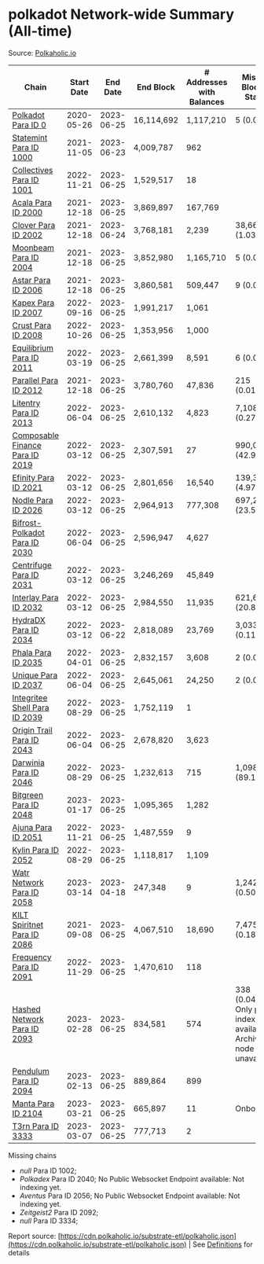 # polkadot Network-wide Summary (All-time)

Source: [Polkaholic.io](https://polkaholic.io)


| Chain            | Start Date | End Date | End Block | # Addresses with Balances | Missing Blocks / Status |
| ---------------- | ---------- | ---------| --------- | ------------------------- | ----------------------- |
| [Polkadot Para ID 0](/polkadot/0-polkadot) | 2020-05-26 | 2023-06-25 | 16,114,692 |  1,117,210 | 5 (0.00%)  |
| [Statemint Para ID 1000](/polkadot/1000-statemint) | 2021-11-05 | 2023-06-23 | 4,009,787 |  962 |    |
| [Collectives Para ID 1001](/polkadot/1001-collectives) | 2022-11-21 | 2023-06-25 | 1,529,517 |  18 |    |
| [Acala Para ID 2000](/polkadot/2000-acala) | 2021-12-18 | 2023-06-25 | 3,869,897 |  167,769 |    |
| [Clover Para ID 2002](/polkadot/2002-clover) | 2021-12-18 | 2023-06-24 | 3,768,181 |  2,239 | 38,662 (1.03%)  |
| [Moonbeam Para ID 2004](/polkadot/2004-moonbeam) | 2021-12-18 | 2023-06-25 | 3,852,980 |  1,165,710 | 5 (0.00%)  |
| [Astar Para ID 2006](/polkadot/2006-astar) | 2021-12-18 | 2023-06-25 | 3,860,581 |  509,447 | 9 (0.00%)  |
| [Kapex Para ID 2007](/polkadot/2007-kapex) | 2022-09-16 | 2023-06-25 | 1,991,217 |  1,061 |    |
| [Crust Para ID 2008](/polkadot/2008-crust) | 2022-10-26 | 2023-06-25 | 1,353,956 |  1,000 |    |
| [Equilibrium Para ID 2011](/polkadot/2011-equilibrium) | 2022-03-19 | 2023-06-25 | 2,661,399 |  8,591 | 6 (0.00%)  |
| [Parallel Para ID 2012](/polkadot/2012-parallel) | 2021-12-18 | 2023-06-25 | 3,780,760 |  47,836 | 215 (0.01%)  |
| [Litentry Para ID 2013](/polkadot/2013-litentry) | 2022-06-04 | 2023-06-25 | 2,610,132 |  4,823 | 7,108 (0.27%)  |
| [Composable Finance Para ID 2019](/polkadot/2019-composable) | 2022-03-12 | 2023-06-25 | 2,307,591 |  27 | 990,056 (42.90%)  |
| [Efinity Para ID 2021](/polkadot/2021-efinity) | 2022-03-12 | 2023-06-25 | 2,801,656 |  16,540 | 139,366 (4.97%)  |
| [Nodle Para ID 2026](/polkadot/2026-nodle) | 2022-03-12 | 2023-06-25 | 2,964,913 |  777,308 | 697,249 (23.52%)  |
| [Bifrost-Polkadot Para ID 2030](/polkadot/2030-bifrost-dot) | 2022-06-04 | 2023-06-25 | 2,596,947 |  4,627 |    |
| [Centrifuge Para ID 2031](/polkadot/2031-centrifuge) | 2022-03-12 | 2023-06-25 | 3,246,269 |  45,849 |    |
| [Interlay Para ID 2032](/polkadot/2032-interlay) | 2022-03-12 | 2023-06-25 | 2,984,550 |  11,935 | 621,626 (20.83%)  |
| [HydraDX Para ID 2034](/polkadot/2034-hydradx) | 2022-03-12 | 2023-06-22 | 2,818,089 |  23,769 | 3,033 (0.11%)  |
| [Phala Para ID 2035](/polkadot/2035-phala) | 2022-04-01 | 2023-06-25 | 2,832,157 |  3,608 | 2 (0.00%)  |
| [Unique Para ID 2037](/polkadot/2037-unique) | 2022-06-04 | 2023-06-25 | 2,645,061 |  24,250 | 2 (0.00%)  |
| [Integritee Shell Para ID 2039](/polkadot/2039-integritee-shell) | 2022-08-29 | 2023-06-25 | 1,752,119 |  1 |    |
| [Origin Trail Para ID 2043](/polkadot/2043-origintrail) | 2022-06-04 | 2023-06-25 | 2,678,820 |  3,623 |    |
| [Darwinia Para ID 2046](/polkadot/2046-darwinia) | 2022-08-29 | 2023-06-25 | 1,232,613 |  715 | 1,098,407 (89.11%)  |
| [Bitgreen Para ID 2048](/polkadot/2048-bitgreen) | 2023-01-17 | 2023-06-25 | 1,095,365 |  1,282 |    |
| [Ajuna Para ID 2051](/polkadot/2051-ajuna) | 2022-11-21 | 2023-06-25 | 1,487,559 |  9 |    |
| [Kylin Para ID 2052](/polkadot/2052-kylin) | 2022-08-29 | 2023-06-25 | 1,118,817 |  1,109 |    |
| [Watr Network Para ID 2058](/polkadot/2058-watr) | 2023-03-14 | 2023-04-18 | 247,348 |  9 | 1,242 (0.50%)  |
| [KILT Spiritnet Para ID 2086](/polkadot/2086-kilt) | 2021-09-08 | 2023-06-25 | 4,067,510 |  18,690 | 7,475 (0.18%)  |
| [Frequency Para ID 2091](/polkadot/2091-frequency) | 2022-11-29 | 2023-06-25 | 1,470,610 |  118 |    |
| [Hashed Network Para ID 2093](/polkadot/2093-hashed) | 2023-02-28 | 2023-06-25 | 834,581 |  574 | 338 (0.04%) Only partial index available: Archive node unavailable |
| [Pendulum Para ID 2094](/polkadot/2094-pendulum) | 2023-02-13 | 2023-06-25 | 889,864 |  899 |    |
| [Manta Para ID 2104](/polkadot/2104-manta) | 2023-03-21 | 2023-06-25 | 665,897 |  11 |   Onboarding |
| [T3rn Para ID 3333](/polkadot/3333-t3rn) | 2023-03-07 | 2023-06-25 | 777,713 |  2 |    |

Missing chains


* *null* Para ID 1002; 
* *Polkadex* Para ID 2040; No Public Websocket Endpoint available: Not indexing yet.
* *Aventus* Para ID 2056; No Public Websocket Endpoint available: Not indexing yet.
* *Zeitgeist2* Para ID 2092; 
* *null* Para ID 3334; 

Report source: [https://cdn.polkaholic.io/substrate-etl/polkaholic.json](https://cdn.polkaholic.io/substrate-etl/polkaholic.json) | See [Definitions](/DEFINITIONS.md) for details
